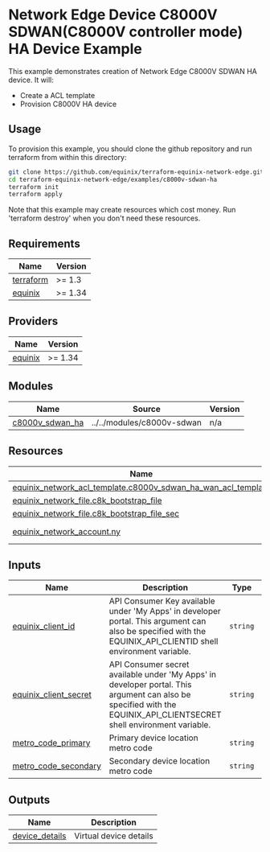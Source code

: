 # Network Edge Device C8000V SDWAN(C8000V controller mode) HA Device Example

This example demonstrates creation of Network Edge C8000V SDWAN HA device. It will:

- Create a ACL template
- Provision C8000V HA device

## Usage

To provision this example, you should clone the github repository and run terraform from within this directory:

```bash
git clone https://github.com/equinix/terraform-equinix-network-edge.git
cd terraform-equinix-network-edge/examples/c8000v-sdwan-ha
terraform init
terraform apply
```

Note that this example may create resources which cost money. Run 'terraform destroy' when you don't need these resources.

<!-- BEGIN_TF_DOCS -->
## Requirements

| Name | Version |
|------|---------|
| <a name="requirement_terraform"></a> [terraform](#requirement\_terraform) | >= 1.3 |
| <a name="requirement_equinix"></a> [equinix](#requirement\_equinix) | >= 1.34 |

## Providers

| Name | Version |
|------|---------|
| <a name="provider_equinix"></a> [equinix](#provider\_equinix) | >= 1.34 |

## Modules

| Name | Source | Version |
|------|--------|---------|
| <a name="module_c8000v_sdwan_ha"></a> [c8000v\_sdwan\_ha](#module\_c8000v\_sdwan\_ha) | ../../modules/c8000v-sdwan | n/a |

## Resources

| Name | Type |
|------|------|
| [equinix_network_acl_template.c8000v_sdwan_ha_wan_acl_template](https://registry.terraform.io/providers/equinix/equinix/latest/docs/resources/network_acl_template) | resource |
| [equinix_network_file.c8k_bootstrap_file](https://registry.terraform.io/providers/equinix/equinix/latest/docs/resources/network_file) | resource |
| [equinix_network_file.c8k_bootstrap_file_sec](https://registry.terraform.io/providers/equinix/equinix/latest/docs/resources/network_file) | resource |
| [equinix_network_account.ny](https://registry.terraform.io/providers/equinix/equinix/latest/docs/data-sources/network_account) | data source |

## Inputs

| Name | Description | Type | Default | Required |
|------|-------------|------|---------|:--------:|
| <a name="input_equinix_client_id"></a> [equinix\_client\_id](#input\_equinix\_client\_id) | API Consumer Key available under 'My Apps' in developer portal. This argument can also be specified with the EQUINIX\_API\_CLIENTID shell environment variable. | `string` | n/a | yes |
| <a name="input_equinix_client_secret"></a> [equinix\_client\_secret](#input\_equinix\_client\_secret) | API Consumer secret available under 'My Apps' in developer portal. This argument can also be specified with the EQUINIX\_API\_CLIENTSECRET shell environment variable. | `string` | n/a | yes |
| <a name="input_metro_code_primary"></a> [metro\_code\_primary](#input\_metro\_code\_primary) | Primary device location metro code | `string` | n/a | yes |
| <a name="input_metro_code_secondary"></a> [metro\_code\_secondary](#input\_metro\_code\_secondary) | Secondary device location metro code | `string` | n/a | yes |

## Outputs

| Name | Description |
|------|-------------|
| <a name="output_device_details"></a> [device\_details](#output\_device\_details) | Virtual device details |
<!-- END_TF_DOCS -->
